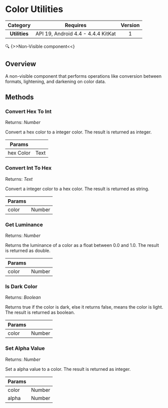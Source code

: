 # Color Utilities

| Category | Requires | Version |
|:--------:|:-------:|:--------:|
|**Utilities**|<span class="chip chip-any">API 19, Android 4.4 - 4.4.4 KitKat</span>|<span class="chip chip-number">1</span>|

:mag: {>>Non-Visible component<<}

## Overview

A non-visible component that performs operations like conversion between formats, lightening, and darkening on color data.

## Methods

### Convert Hex To Int

<span class="chip chip-number">Returns: <i>Number</i></span> 

Convert a hex color to a integer color. The result is returned as integer.

<div class="block" ai2-block="method" not-rendered="true" value="%7B%22componentName%22:%20%22Color%20Utilities%22,%20%22name%22:%20%22Convert%20Hex%20To%20Int%22,%20%22output%22:%20true,%20%22params%22:%20%5B%22hex%20Color%22%5D%7D"></div>


| Params | []() |
|--------|------|
|hex Color|<span class="chip chip-text">Text</span>|


### Convert Int To Hex

<span class="chip chip-text">Returns: <i>Text</i></span> 

Convert a integer color to a hex color. The result is returned as string.

<div class="block" ai2-block="method" not-rendered="true" value="%7B%22componentName%22:%20%22Color%20Utilities%22,%20%22name%22:%20%22Convert%20Int%20To%20Hex%22,%20%22output%22:%20true,%20%22params%22:%20%5B%22color%22%5D%7D"></div>


| Params | []() |
|--------|------|
|color|<span class="chip chip-number">Number</span>|


### Get Luminance

<span class="chip chip-number">Returns: <i>Number</i></span> 

Returns the luminance of a color as a float between 0.0 and 1.0. The result is returned as double.

<div class="block" ai2-block="method" not-rendered="true" value="%7B%22componentName%22:%20%22Color%20Utilities%22,%20%22name%22:%20%22Get%20Luminance%22,%20%22output%22:%20true,%20%22params%22:%20%5B%22color%22%5D%7D"></div>


| Params | []() |
|--------|------|
|color|<span class="chip chip-number">Number</span>|


### Is Dark Color

<span class="chip chip-boolean">Returns: <i>Boolean</i></span> 

Returns true if the color is dark, else it returns false, means the color is light. The result is returned as boolean.

<div class="block" ai2-block="method" not-rendered="true" value="%7B%22componentName%22:%20%22Color%20Utilities%22,%20%22name%22:%20%22Is%20Dark%20Color%22,%20%22output%22:%20true,%20%22params%22:%20%5B%22color%22%5D%7D"></div>


| Params | []() |
|--------|------|
|color|<span class="chip chip-number">Number</span>|


### Set Alpha Value

<span class="chip chip-number">Returns: <i>Number</i></span> 

Set a alpha value to a color. The result is returned as integer.

<div class="block" ai2-block="method" not-rendered="true" value="%7B%22componentName%22:%20%22Color%20Utilities%22,%20%22name%22:%20%22Set%20Alpha%20Value%22,%20%22output%22:%20true,%20%22params%22:%20%5B%22color%22,%20%22alpha%22%5D%7D"></div>


| Params | []() |
|--------|------|
|color|<span class="chip chip-number">Number</span>|
|alpha|<span class="chip chip-number">Number</span>|
